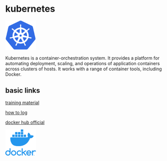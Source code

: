 # kubernetes

<img src="kubernetes_logo.png" width="96">

Kubernetes is a container-orchestration system.
It provides a platform for automating deployment, scaling, and operations of application containers across clusters of hosts. It works with a range of container tools, including Docker.

## basic links
[training material](https://github.com/loodse/k8s-exercises/tree/master/containers/fundamentals)

[how to log](https://github.com/loodse/k8s-exercises/blob/master/containers/fundamentals/10_logs.md)

[docker hub official](https://hub.docker.com/search?q=&type=image)  

<a href="https://hub.docker.com/u/thehadz" rel="my docker account">
  <img src="docker_logo.png" align="left" width="96">
</a>
